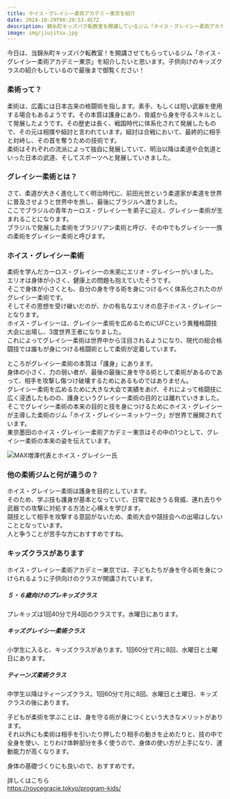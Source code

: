 ```yaml
---
title: ホイス・グレイシー柔術アカデミー東京を紹介
date: 2024-10-29T00:29:53.457Z
description: 錦糸町キッズバク転教室を開講しているジム「ホイス・グレイシー柔術アカデミー東京」の紹介をします。
image: img/jiujitsu.jpg
---
```

今日は、当錦糸町キッズバク転教室！を開講させてもらっているジム「ホイス・グレイシー柔術アカデミー東京」を紹介したいと思います。子供向けのキッズクラスの紹介もしているので最後まで御覧ください！

### 柔術って？

柔術は、広義には日本古来の格闘術を指します。素手、もしくは短い武器を使用する場合もあるようです。その本質は護身にあり、脅威から身を守るスキルとして発展したようです。その歴史は長く、戦国時代に体系化されて発展したもので、その元は相撲や組討と言われています。組討は合戦において、最終的に相手と対峙し、その首を奪うための技術です。\
柔術はそれぞれの流派によって独自に発展していて、明治以降は柔道や合気道といった日本の武道、そしてスポーツへと発展していきました。

### グレイシー柔術とは？

さて、柔道が大きく進化してく明治時代に、前田光世という柔道家が柔道を世界に普及させようと世界中を旅し、最後にブラジルへ渡りました。\
ここでブラジルの青年カーロス・グレイシーを弟子に迎え、グレイシー柔術が生まれることになります。\
ブラジルで発展した柔術をブラジリアン柔術と呼び、その中でもグレイシー一族の柔術をグレイシー柔術と呼びます。

### ホイス・グレイシー柔術

柔術を学んだカーロス・グレイシーの末弟にエリオ・グレイシーがいました。\
エリオは身体が小さく、健康上の問題も抱えていたそうです。\
そこで身体が小さくとも、自分の身を守る術を身につけるべく体系化されたのがグレイシー柔術です。\
そしてその思想を受け継いだのが、かの有名なエリオの息子ホイス・グレイシーとなります。\
ホイス・グレイシーは、グレイシー柔術を広めるためにUFCという異種格闘技大会に出場し、3度世界王者になりました。\
これによってグレイシー柔術は世界中から注目されるようになり、現代の総合格闘技では誰もが身につける格闘術として柔術が定着しています。

ところがグレイシー柔術の本質は「護身」にあります。\
身体の小さく、力の弱い者が、最後の最後に身を守る術として柔術があるのであって、相手を攻撃し傷つけ破壊するためにあるものではありません。\
グレイシー柔術を広めるために大きな大会で実績をあげ、それによって格闘技に広く浸透したものの、護身というグレイシー柔術の目的とは離れていきました。\
そこでグレイシー柔術の本来の目的と技を身につけるためにホイス・グレイシーが主導した柔術のジム「ホイス・グレイシーネットワーク」が世界で展開されています。\
東京墨田のホイス・グレイシー柔術アカデミー東京はその中の1つとして、グレイシー柔術の本来の姿を伝えています。

![MAX増澤代表とホイス・グレイシー氏](img/top_about_image01.jpg "MAX増澤代表とホイス・グレイシー氏")

### 他の柔術ジムと何が違うの？

ホイス・グレイシー柔術は護身を目的としています。\
そのため、学ぶ技も護身が基本となっていて、日常で起きうる脅威、連れ去りや武器での攻撃に対処する方法と心構えを学びます。\
競技として相手を攻撃する意図がないため、柔術大会や競技会への出場はしないこととなっています。\
人と争うことが苦手な方におすすめですね。

### キッズクラスがあります

ホイス・グレイシー柔術アカデミー東京では、子どもたちが身を守る術を身につけられるように子供向けのクラスが開講されています。

##### ５・６歳向けのプレキッズクラス

プレキッズは1回40分で月4回のクラスです。水曜日にあります。

##### キッズグレイシー柔術クラス

小学生に入ると、キッズクラスがあります。1回60分で月に8回、水曜日と土曜日にあります。

##### ティーンズ柔術クラス

中学生以降はティーンズクラス。1回60分で月に8回、水曜日と土曜日、キッズクラスの後にあります。

子どもが柔術を学ぶことは、身を守る術が身につくという大きなメリットがあります。\
それ以外にも柔術は相手を引いたり押したり相手の動きを止めたりと、技の中で全身を使い、とりわけ体幹部分を多く使うので、身体の使い方が上手になり、運動能力が高くなります。

身体の基礎づくりにも良いので、おすすめです。

詳しくはこちら\
https://roycegracie.tokyo/program-kids/